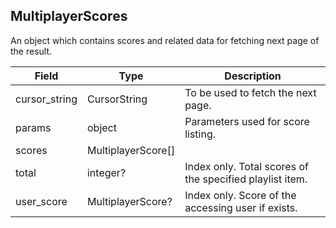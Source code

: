 ## MultiplayerScores

An object which contains scores and related data for fetching next page of the result.

Field           | Type                 | Description
--------------- | -------------------- | -------------------------------------------------------------
cursor_string   | CursorString         | To be used to fetch the next page.
params          | object               | Parameters used for score listing.
scores          | MultiplayerScore[]   | |
total           | integer?             | Index only. Total scores of the specified playlist item.
user_score      | MultiplayerScore?    | Index only. Score of the accessing user if exists.

